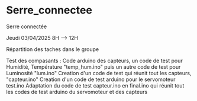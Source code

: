 # Serre_connectee
Serre connectée 

Jeudi 03/04/2025 8H --> 12H

Répartition des taches dans le groupe

Test des compasants :
  Code arduino des capteurs, un code de test pour Humidité, Température "temp_hum.ino" puis un autre code de test pour Luminosité "lum.ino"
  Creation d'un code de test qui réunit tout les capteurs, "capteur.ino"
  Creation d'un code de test arduino pour le servomoteur test.ino
  Adaptation du code de test capteur.ino en final.ino qui réunit tout les codes de test arduino du servomoteur et des capteurs

